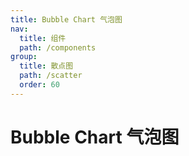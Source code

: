 ```yaml
---
title: Bubble Chart 气泡图
nav:
  title: 组件
  path: /components
group:
  title: 散点图
  path: /scatter
  order: 60
---
```


# Bubble Chart 气泡图

<code src="./.demos/bubble.tsx"></code>
